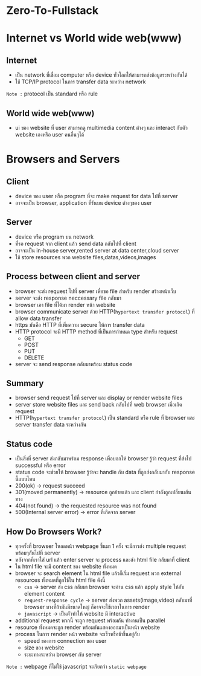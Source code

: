 # Zero-To-Fullstack

# Internet vs World wide web(www)

## Internet

- เป็น network ที่เชื่อม computer หรือ device
  ทั่วโลกให้สามารถส่งข้อมูลระหว่างกันได้
- ใช้ TCP/IP protocol ในการ transfer data ระหว่าง network

`Note :` protocol เป็น standard หรือ rule

## World wide web(www)

- ui ของ website ที่ user สามารถดู multimedia content ต่างๆ และ interact กับตัว website เองหรือ user คนอื่นๆได้

# Browsers and Servers

## Client

- device ของ user หรือ program ที่จะ make request for data ไปที่ server
- อาจจะเป็น browser, application ที่รันบน device ต่างๆของ user

## Server

- device หรือ program บน network
- ที่รอ request จาก client แล้ว send data กลับไปที่ client
- อาจจะเป็น in-house server,rented server at data center,cloud server
- ใช้ store resources พวก website files,datas,videos,images

## Process between client and server

- browser จะส่ง request ไปที่ server เพื่อขอ file สำหรับ render สร้างหน้าเว็บ
- server จะส่ง response neccessary file กลับมา
- browser เอา file ที่ได้มา render หน้า website
- browser communicate server ด้วย HTTP(`hypertext transfer protocol`) ที่ allow data transfer
- https มันคือ HTTP ที่เพิ่มความ secure ให้การ transfer data
- HTTP protocol จะมี HTTP method ที่เป็นการกำหนด type สำหรับ request
  - GET
  - POST
  - PUT
  - DELETE
- server จะ send response กลับมาพร้อม status code

## Summary

- browser send request ไปที่ server และ display or render website files
- server store website files และ send back กลับไปที่ web browser เมื่อเกิด request
- HTTP(`hypertext transfer protocol`) เป็น standard หรือ rule ที่ browser และ server transfer data ระหว่างกัน

## Status code

- เป็นสิ่งที่ server ส่งกลับมาพร้อม response เพื่อบอกให้ browser รู้ว่า request ที่ส่งไป successful หรือ error
- status code จะช่วยให้ browser รู้ว่าจะ handle กับ data ที่ถูกส่งกลับมากับ response นี้แบบไหน
- 200(ok) -> request succeed
- 301(moved permanently) -> resource ถูกย้ายแล้ว และ client กำลังถูกเปลี่ยนเส้นทาง
- 404(not found) -> the requested resource was not found
- 500(Internal server error) -> error ที่เกิดจาก server

## How Do Browsers Work?

- ทุกครั้งที่ browser โหลดหน้า webpage ขึ้นมา 1 ครั้ง จะมีการส่ง multiple request พร้อมๆกันไปที่ server
- หลังจากที่เราใส่ url แล้ว enter server จะ process และส่ง html file กลับมาที่ client
- ใน html file จะมี content ของ website ทั้งหมด
- browser จะ search element ใน html file แล้วก็เริ่ม request พวก external resources ทั้งหมดที่ถูกใช้ใน html file ดังนี้
  - `css` -> server ส่ง css กลับมา browser จะอ่าน css แล้ว apply style ให้กับ element content
  - `request-response cycle` -> server ส่งพวก assets(image,video) กลับมาที่ browser บางที่ถ้ามันมีขนาดใหญ่ ก็อาจจะใช้เวลาในการ render
  - `javascript` -> เป็นตัวทำให้ website มี interactive
- additional request พวกนี้ จะถูก request พร้อมกัน ทำงานเป็น parallel
- resource ทั้งหมดจะถูก render พร้อมกันแสดงออกมาเป็นหน้า website
- process ในการ render หน้า website จะเร็วหรือช้าขึ้นอยู่กับ
  - speed ของการ connection ของ user
  - size ของ website
  - ระยะทางระหว่าง browser กับ server

`Note :` webpage ที่ไม่ใช้ javascript จะเรียกว่า `static webpage`
